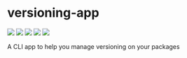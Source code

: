 # versioning-app

![](https://img.shields.io/github/v/release/versioning-cli/versioning-app) ![](https://img.shields.io/github/workflow/status/versioning-cli/versioning-app/Package%20Analyzing) ![](https://img.shields.io/github/languages/code-size/versioning-cli/versioning-app) ![](https://img.shields.io/github/sponsors/jonorozcoc) ![](https://img.shields.io/github/downloads/versioning-cli/versioning-app/total)

A CLI app to help you manage versioning on your packages
